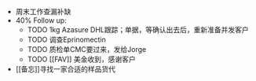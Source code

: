 - 周末工作查漏补缺
- 40% Follow up:
	- TODO 1kg Azasure DHL跟踪；单据，等确认出去后，重新准备并发客户
	- TODO 调查Eprinomectin
	- TODO 质检单CMC要过来，发给Jorge
	- TODO [[FAV]] 美金收到，感谢客户
- [[备忘]]寻找一家合适的样品货代